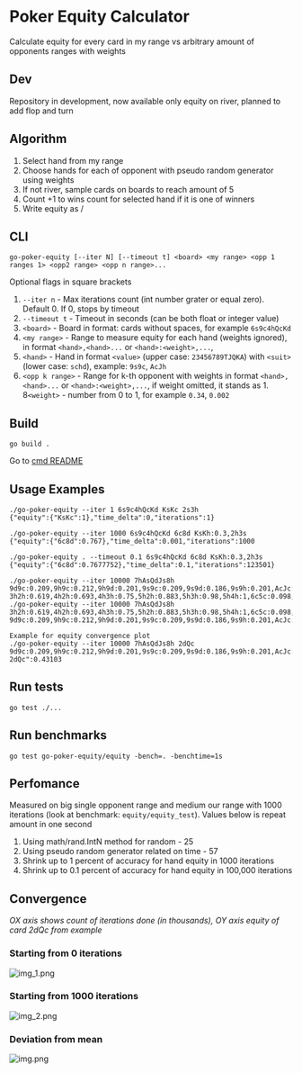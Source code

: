 # Poker Equity Calculator
Calculate equity for every card in my range vs arbitrary amount of opponents ranges with weights

## Dev
Repository in development, now available only equity on river, planned to add flop and turn

## Algorithm
1. Select hand from my range
2. Choose hands for each of opponent with pseudo random generator using weights
3. If not river, sample cards on boards to reach amount of 5
4. Count +1 to wins count for selected hand if it is one of winners
5. Write equity as <wins count> / <iterations count>

## CLI
`go-poker-equity [--iter N] [--timeout t] <board> <my range> <opp 1 ranges 1> <opp2 range> <opp n range>...`

Optional flags in square brackets
1. `--iter n` - Max iterations count (int number grater or equal zero). Default 0. If 0, stops by timeout
2. `--timeout t` - Timeout in seconds (can be both float or integer value)
3. `<board>` - Board in format: cards without spaces, for example `6s9c4hQcKd`
4. `<my range>` - Range to measure equity for each hand (weights ignored), in format `<hand>,<hand>...` or `<hand>:<weight>,...`, 
5. `<hand>` - Hand in format `<value>` (upper case: `23456789TJQKA`) with `<suit>` (lower case: `schd`), example: `9s9c`, `AcJh`
6. `<opp k range>` - Range for k-th opponent with weights in format `<hand>,<hand>...` or `<hand>:<weight>,...`,
if weight omitted, it stands as 1. 
8`<weight>` - number from 0 to 1, for example `0.34`, `0.002`

## Build
```
go build .
```
Go to [cmd README](./cmd/go-poker-combinations/README.md)

## Usage Examples
```
./go-poker-equity --iter 1 6s9c4hQcKd KsKc 2s3h
{"equity":{"KsKc":1},"time_delta":0,"iterations":1}
```
```
./go-poker-equity --iter 1000 6s9c4hQcKd 6c8d KsKh:0.3,2h3s
{"equity":{"6c8d":0.767},"time_delta":0.001,"iterations":1000
```
```
./go-poker-equity . --timeout 0.1 6s9c4hQcKd 6c8d KsKh:0.3,2h3s
{"equity":{"6c8d":0.7677752},"time_delta":0.1,"iterations":123501}
```
```
./go-poker-equity --iter 10000 7hAsQdJs8h 9d9c:0.209,9h9c:0.212,9h9d:0.201,9s9c:0.209,9s9d:0.186,9s9h:0.201,AcJc:0.095,AcJd:0.095,AcJh:0.095,AcKc:0.044,AcKd:0.044,AcKh:0.056,AcKs:0.045,AcQc:0.045,AcQh:0.035,AcQs:0.046,AcTc:0.076,AcTd:0.077,AcTh:0.091,AcTs:0.077,AdAc:0.009,AdJc:0.095,AdJd:0.095,AdJh:0.095,AdKc:0.045,AdKd:0.045,AdKh:0.056,AdKs:0.045,AdQc:0.045,AdQh:0.035,AdQs:0.046,AdTc:0.076,AdTd:0.077,AdTh:0.091,AdTs:0.077,AhAc:0.015,AhAd:0.015,AhJc:0.1,AhJd:0.1,AhJh:0.2,AhKc:0.06,AhKd:0.06,AhKh:0.1,AhKs:0.06,AhQc:0.059,AhQh:0.097,AhQs:0.06,AhTc:0.104,AhTd:0.105,AhTh:0.1,AhTs:0.105,AsAc:0.009,AsAd:0.009,AsAh:0.015,AsJc:0.095,AsJd:0.095,AsJh:0.095,AsKc:0.045,AsKd:0.045,AsKh:0.056,AsKs:0.045,AsQc:0.045,AsQh:0.035,AsQs:0.046,AsTc:0.076,AsTd:0.077,AsTh:0.091,AsTs:0.077,JdJc:0.086,JhJc:0.068,JhJd:0.068,KcQc:0.04,KcQh:0.031,KcQs:0.04,KdKc:0.002,KdQc:0.04,KdQh:0.031,KdQs:0.04,KhKc:0.012,KhKd:0.012,KhQc:0.048,KhQh:0.08,KhQs:0.051,KsKc:0.002,KsKd:0.002,KsKh:0.012,KsQc:0.04,KsQh:0.031,KsQs:0.04,QhQc:0.065,Qs5c:0.274,QsQc:0.094,QsQh:0.063,TdTc:0.261,ThTc:0.301,ThTd:0.3,TsTc:0.261,TsTd:0.259,TsTh:0.301 3h2h:0.619,4h2h:0.693,4h3h:0.75,5h2h:0.883,5h3h:0.98,5h4h:1,6c5c:0.098,6c5d:0.203,6c5h:0.204,6c5s:0.206,6d5c:0.207,6d5d:0.102,6d5h:0.205,6d5s:0.207,6h2h:0.796,6h3h:0.869,6h4h:1,6h5c:0.396,6h5d:0.204,6h5s:0.207,6s5c:0.206,6s5d:0.203,6s5h:0.204,6s5s:0.103,7c2c:1,7c3c:0.792,7c4c:0.432,7c5c:0.487,7c6h:0.672,7d2d:1,7d3d:0.797,7d4d:0.435,7d5c:0.489,7d6h:0.674,7s2s:1,7s3s:0.802,7s4s:0.435,7s5c:0.491,7s6h:0.675,8c2c:0.8,8c3c:0.8,8c4c:0.444,8c5c:0.513,8c6c:0.003,8c6d:0.008,8c6h:0.659,8c6s:0.004,8c7c:0.113,8c7d:0.232,8c7s:0.234,8d2d:0.8,8d3d:0.8,8d4d:0.448,8d6c:0.015,8d6d:0.009,8d6h:0.666,8d6s:0.014,8d7c:0.224,8d7d:0.114,8d7s:0.231,8s2s:0.8,8s3s:0.8,8s4s:0.445,8s6c:0.008,8s6d:0.011,8s6h:0.661,8s6s:0.003,8s7c:0.218,8s7d:0.224,8s7s:0.113,9c5c:0.2,9c6c:0.316,9c6d:0.326,9c6h:0.342,9c6s:0.325,9c7c:0.35,9c7d:0.694,9c7s:0.696,9c8c:0.369,9c8d:0.363,9c8s:0.363,9d5d:0.411,9d6c:0.291,9d6d:0.299,9d6h:0.336,9d6s:0.299,9d7c:0.658,9d7d:0.337,9d7s:0.665,9d8c:0.365,9d8d:0.359,9d8s:0.358,9h2h:0.548,9h3h:0.598,9h4h:0.792,9h5h:0.8,9h6c:0.403,9h6d:0.405,9h6h:0.794,9h6s:0.405,9h7c:0.693,9h7d:0.699,9h7s:0.7,9h8c:0.383,9h8d:0.378,9h8s:0.375,9s5s:0.412,9s6c:0.291,9s6d:0.299,9s6h:0.336,9s6s:0.299,9s7c:0.661,9s7d:0.666,9s7s:0.338,9s8c:0.364,9s8d:0.358,9s8s:0.358,Ah2h:0.232,Ah3h:0.238,Ah4h:0.254,Ah5h:0.279,Ah6h:0.276,Ah7c:0.064,Ah7d:0.067,Ah7s:0.067,Ah8c:0.11,Ah8d:0.112,Ah8s:0.111,Jc2c:0.3,Jc3c:0.3,Jc3d:0.3,Jc3h:0.3,Jc3s:0.3,Jc4c:0.3,Jc4d:0.3,Jc4h:0.3,Jc4s:0.3,Jc5c:0.061,Jc5d:0.3,Jc5h:0.197,Jc5s:0.3,Jc6c:0.3,Jc6d:0.3,Jc6h:0.225,Jc6s:0.3,Jd2d:0.3,Jd3c:0.3,Jd3d:0.3,Jd3h:0.3,Jd3s:0.3,Jd4c:0.3,Jd4d:0.3,Jd4h:0.3,Jd4s:0.3,Jd5c:0.062,Jd5d:0.3,Jd5h:0.199,Jd5s:0.3,Jd6c:0.3,Jd6d:0.3,Jd6h:0.227,Jd6s:0.3,Jh3c:0.246,Jh3d:0.247,Jh3s:0.249,Jh4c:0.288,Jh4d:0.289,Jh4s:0.288,Jh5c:0.02,Jh5d:0.154,Jh5s:0.155,Jh6c:0.179,Jh6d:0.176,Jh6s:0.174,Kh4h:0.029,Kh5h:0.155,Kh6h:0.114,Qc2c:0.051,Qc2d:0.05,Qc2h:0.088,Qc2s:0.062,Qc3c:0.025,Qc3d:0.025,Qc3s:0.027,Qc4c:0.038,Qc4d:0.038,Qc4h:0.004,Qc4s:0.037,Qc5d:0.022,Qc5s:0.024,Qc6c:0.006,Qc6d:0.005,Qc6s:0.003,Qh2c:0.101,Qh2d:0.1,Qh2s:0.11,Qh3c:0.09,Qh3d:0.09,Qh3s:0.091,Qh4c:0.09,Qh4d:0.091,Qh4s:0.09,Qh5d:0.083,Qh5s:0.083,Qh6c:0.075,Qh6d:0.072,Qh6s:0.071,Qs2c:0.033,Qs2d:0.032,Qs2h:0.07,Qs2s:0.047,Qs3c:0.005,Qs3d:0.005,Qs3s:0.008,Qs4c:0.034,Qs4d:0.034,Qs4s:0.033,Qs5d:0.001,Qs5s:0.004,Qs6c:0.038,Qs6d:0.034,Qs6s:0.033,Tc7c:0.327,Tc7d:0.645,Tc7s:0.642,Tc8c:0.315,Tc8d:0.312,Tc8s:0.311,Td7c:0.64,Td7d:0.331,Td7s:0.645,Td8c:0.315,Td8d:0.311,Td8s:0.31,Th2h:0.619,Th3h:0.646,Th4h:0.737,Th5h:0.8,Th6h:0.8,Th7c:0.609,Th7d:0.611,Th7s:0.613,Th8c:0.348,Th8d:0.342,Th8s:0.343,Ts7c:0.638,Ts7d:0.647,Ts7s:0.33,Ts8c:0.315,Ts8d:0.311,Ts8s:0.31
./go-poker-equity --iter 10000 7hAsQdJs8h 3h2h:0.619,4h2h:0.693,4h3h:0.75,5h2h:0.883,5h3h:0.98,5h4h:1,6c5c:0.098,6c5d:0.203,6c5h:0.204,6c5s:0.206,6d5c:0.207,6d5d:0.102,6d5h:0.205,6d5s:0.207,6h2h:0.796,6h3h:0.869,6h4h:1,6h5c:0.396,6h5d:0.204,6h5s:0.207,6s5c:0.206,6s5d:0.203,6s5h:0.204,6s5s:0.103,7c2c:1,7c3c:0.792,7c4c:0.432,7c5c:0.487,7c6h:0.672,7d2d:1,7d3d:0.797,7d4d:0.435,7d5c:0.489,7d6h:0.674,7s2s:1,7s3s:0.802,7s4s:0.435,7s5c:0.491,7s6h:0.675,8c2c:0.8,8c3c:0.8,8c4c:0.444,8c5c:0.513,8c6c:0.003,8c6d:0.008,8c6h:0.659,8c6s:0.004,8c7c:0.113,8c7d:0.232,8c7s:0.234,8d2d:0.8,8d3d:0.8,8d4d:0.448,8d6c:0.015,8d6d:0.009,8d6h:0.666,8d6s:0.014,8d7c:0.224,8d7d:0.114,8d7s:0.231,8s2s:0.8,8s3s:0.8,8s4s:0.445,8s6c:0.008,8s6d:0.011,8s6h:0.661,8s6s:0.003,8s7c:0.218,8s7d:0.224,8s7s:0.113,9c5c:0.2,9c6c:0.316,9c6d:0.326,9c6h:0.342,9c6s:0.325,9c7c:0.35,9c7d:0.694,9c7s:0.696,9c8c:0.369,9c8d:0.363,9c8s:0.363,9d5d:0.411,9d6c:0.291,9d6d:0.299,9d6h:0.336,9d6s:0.299,9d7c:0.658,9d7d:0.337,9d7s:0.665,9d8c:0.365,9d8d:0.359,9d8s:0.358,9h2h:0.548,9h3h:0.598,9h4h:0.792,9h5h:0.8,9h6c:0.403,9h6d:0.405,9h6h:0.794,9h6s:0.405,9h7c:0.693,9h7d:0.699,9h7s:0.7,9h8c:0.383,9h8d:0.378,9h8s:0.375,9s5s:0.412,9s6c:0.291,9s6d:0.299,9s6h:0.336,9s6s:0.299,9s7c:0.661,9s7d:0.666,9s7s:0.338,9s8c:0.364,9s8d:0.358,9s8s:0.358,Ah2h:0.232,Ah3h:0.238,Ah4h:0.254,Ah5h:0.279,Ah6h:0.276,Ah7c:0.064,Ah7d:0.067,Ah7s:0.067,Ah8c:0.11,Ah8d:0.112,Ah8s:0.111,Jc2c:0.3,Jc3c:0.3,Jc3d:0.3,Jc3h:0.3,Jc3s:0.3,Jc4c:0.3,Jc4d:0.3,Jc4h:0.3,Jc4s:0.3,Jc5c:0.061,Jc5d:0.3,Jc5h:0.197,Jc5s:0.3,Jc6c:0.3,Jc6d:0.3,Jc6h:0.225,Jc6s:0.3,Jd2d:0.3,Jd3c:0.3,Jd3d:0.3,Jd3h:0.3,Jd3s:0.3,Jd4c:0.3,Jd4d:0.3,Jd4h:0.3,Jd4s:0.3,Jd5c:0.062,Jd5d:0.3,Jd5h:0.199,Jd5s:0.3,Jd6c:0.3,Jd6d:0.3,Jd6h:0.227,Jd6s:0.3,Jh3c:0.246,Jh3d:0.247,Jh3s:0.249,Jh4c:0.288,Jh4d:0.289,Jh4s:0.288,Jh5c:0.02,Jh5d:0.154,Jh5s:0.155,Jh6c:0.179,Jh6d:0.176,Jh6s:0.174,Kh4h:0.029,Kh5h:0.155,Kh6h:0.114,Qc2c:0.051,Qc2d:0.05,Qc2h:0.088,Qc2s:0.062,Qc3c:0.025,Qc3d:0.025,Qc3s:0.027,Qc4c:0.038,Qc4d:0.038,Qc4h:0.004,Qc4s:0.037,Qc5d:0.022,Qc5s:0.024,Qc6c:0.006,Qc6d:0.005,Qc6s:0.003,Qh2c:0.101,Qh2d:0.1,Qh2s:0.11,Qh3c:0.09,Qh3d:0.09,Qh3s:0.091,Qh4c:0.09,Qh4d:0.091,Qh4s:0.09,Qh5d:0.083,Qh5s:0.083,Qh6c:0.075,Qh6d:0.072,Qh6s:0.071,Qs2c:0.033,Qs2d:0.032,Qs2h:0.07,Qs2s:0.047,Qs3c:0.005,Qs3d:0.005,Qs3s:0.008,Qs4c:0.034,Qs4d:0.034,Qs4s:0.033,Qs5d:0.001,Qs5s:0.004,Qs6c:0.038,Qs6d:0.034,Qs6s:0.033,Tc7c:0.327,Tc7d:0.645,Tc7s:0.642,Tc8c:0.315,Tc8d:0.312,Tc8s:0.311,Td7c:0.64,Td7d:0.331,Td7s:0.645,Td8c:0.315,Td8d:0.311,Td8s:0.31,Th2h:0.619,Th3h:0.646,Th4h:0.737,Th5h:0.8,Th6h:0.8,Th7c:0.609,Th7d:0.611,Th7s:0.613,Th8c:0.348,Th8d:0.342,Th8s:0.343,Ts7c:0.638,Ts7d:0.647,Ts7s:0.33,Ts8c:0.315,Ts8d:0.311,Ts8s:0.31 9d9c:0.209,9h9c:0.212,9h9d:0.201,9s9c:0.209,9s9d:0.186,9s9h:0.201,AcJc:0.095,AcJd:0.095,AcJh:0.095,AcKc:0.044,AcKd:0.044,AcKh:0.056,AcKs:0.045,AcQc:0.045,AcQh:0.035,AcQs:0.046,AcTc:0.076,AcTd:0.077,AcTh:0.091,AcTs:0.077,AdAc:0.009,AdJc:0.095,AdJd:0.095,AdJh:0.095,AdKc:0.045,AdKd:0.045,AdKh:0.056,AdKs:0.045,AdQc:0.045,AdQh:0.035,AdQs:0.046,AdTc:0.076,AdTd:0.077,AdTh:0.091,AdTs:0.077,AhAc:0.015,AhAd:0.015,AhJc:0.1,AhJd:0.1,AhJh:0.2,AhKc:0.06,AhKd:0.06,AhKh:0.1,AhKs:0.06,AhQc:0.059,AhQh:0.097,AhQs:0.06,AhTc:0.104,AhTd:0.105,AhTh:0.1,AhTs:0.105,AsAc:0.009,AsAd:0.009,AsAh:0.015,AsJc:0.095,AsJd:0.095,AsJh:0.095,AsKc:0.045,AsKd:0.045,AsKh:0.056,AsKs:0.045,AsQc:0.045,AsQh:0.035,AsQs:0.046,AsTc:0.076,AsTd:0.077,AsTh:0.091,AsTs:0.077,JdJc:0.086,JhJc:0.068,JhJd:0.068,KcQc:0.04,KcQh:0.031,KcQs:0.04,KdKc:0.002,KdQc:0.04,KdQh:0.031,KdQs:0.04,KhKc:0.012,KhKd:0.012,KhQc:0.048,KhQh:0.08,KhQs:0.051,KsKc:0.002,KsKd:0.002,KsKh:0.012,KsQc:0.04,KsQh:0.031,KsQs:0.04,QhQc:0.065,Qs5c:0.274,QsQc:0.094,QsQh:0.063,TdTc:0.261,ThTc:0.301,ThTd:0.3,TsTc:0.261,TsTd:0.259,TsTh:0.301

Example for equity convergence plot
./go-poker-equity --iter 10000 7hAsQdJs8h 2dQc 9d9c:0.209,9h9c:0.212,9h9d:0.201,9s9c:0.209,9s9d:0.186,9s9h:0.201,AcJc:0.095,AcJd:0.095,AcJh:0.095,AcKc:0.044,AcKd:0.044,AcKh:0.056,AcKs:0.045,AcQc:0.045,AcQh:0.035,AcQs:0.046,AcTc:0.076,AcTd:0.077,AcTh:0.091,AcTs:0.077,AdAc:0.009,AdJc:0.095,AdJd:0.095,AdJh:0.095,AdKc:0.045,AdKd:0.045,AdKh:0.056,AdKs:0.045,AdQc:0.045,AdQh:0.035,AdQs:0.046,AdTc:0.076,AdTd:0.077,AdTh:0.091,AdTs:0.077,AhAc:0.015,AhAd:0.015,AhJc:0.1,AhJd:0.1,AhJh:0.2,AhKc:0.06,AhKd:0.06,AhKh:0.1,AhKs:0.06,AhQc:0.059,AhQh:0.097,AhQs:0.06,AhTc:0.104,AhTd:0.105,AhTh:0.1,AhTs:0.105,AsAc:0.009,AsAd:0.009,AsAh:0.015,AsJc:0.095,AsJd:0.095,AsJh:0.095,AsKc:0.045,AsKd:0.045,AsKh:0.056,AsKs:0.045,AsQc:0.045,AsQh:0.035,AsQs:0.046,AsTc:0.076,AsTd:0.077,AsTh:0.091,AsTs:0.077,JdJc:0.086,JhJc:0.068,JhJd:0.068,KcQc:0.04,KcQh:0.031,KcQs:0.04,KdKc:0.002,KdQc:0.04,KdQh:0.031,KdQs:0.04,KhKc:0.012,KhKd:0.012,KhQc:0.048,KhQh:0.08,KhQs:0.051,KsKc:0.002,KsKd:0.002,KsKh:0.012,KsQc:0.04,KsQh:0.031,KsQs:0.04,QhQc:0.065,Qs5c:0.274,QsQc:0.094,QsQh:0.063,TdTc:0.261,ThTc:0.301,ThTd:0.3,TsTc:0.261,TsTd:0.259,TsTh:0.301
2dQc":0.43103
```

## Run tests
```
go test ./...
```

## Run benchmarks
```
go test go-poker-equity/equity -bench=. -benchtime=1s
```

## Perfomance
Measured on big single opponent range and medium our range with 1000 iterations (look at benchmark: `equity/equity_test`).
Values below is repeat amount in one second
1. Using math/rand.IntN method for random - 25
2. Using pseudo random generator related on time - 57
3. Shrink up to 1 percent of accuracy for hand equity in 1000 iterations
4. Shrink up to 0.1 percent of accuracy for hand equity in 100,000 iterations

## Convergence
*OX axis shows count of iterations done (in thousands), OY axis equity of card 2dQc from example*
### Starting from 0 iterations
![img_1.png](img_1.png)
### Starting from 1000 iterations
![img_2.png](img_2.png)
### Deviation from mean
![img.png](img.png)
